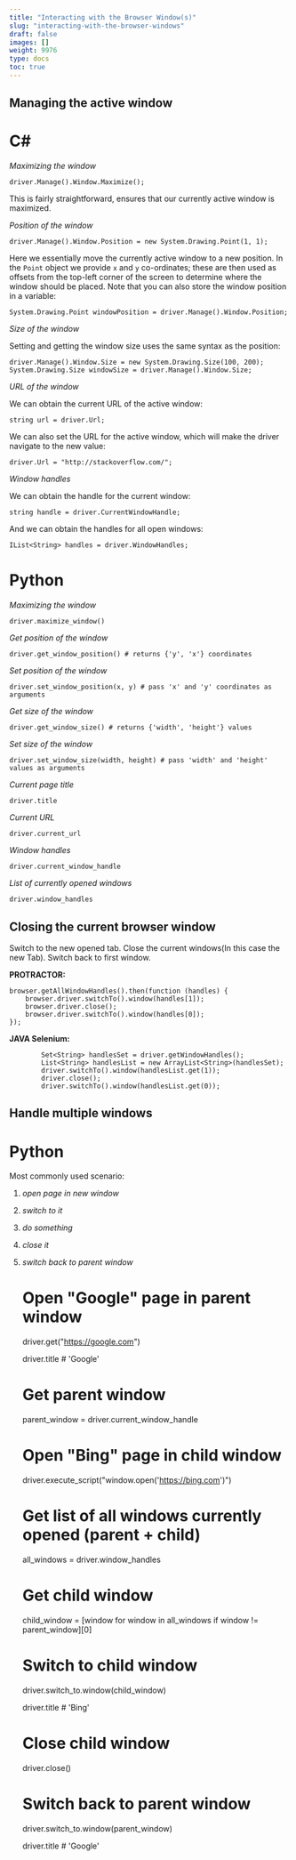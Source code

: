```yaml
---
title: "Interacting with the Browser Window(s)"
slug: "interacting-with-the-browser-windows"
draft: false
images: []
weight: 9976
type: docs
toc: true
---
```


## Managing the active window
C#
==

*Maximizing the window*

    driver.Manage().Window.Maximize();

This is fairly straightforward, ensures that our currently active window is maximized.

*Position of the window*

    driver.Manage().Window.Position = new System.Drawing.Point(1, 1);

Here we essentially move the currently active window to a new position. In the `Point` object we provide `x` and `y` co-ordinates; these are then used as offsets from the top-left corner of the screen to determine where the window should be placed. Note that you can also store the window position in a variable:

    System.Drawing.Point windowPosition = driver.Manage().Window.Position;

*Size of the window*

Setting and getting the window size uses the same syntax as the position:

    driver.Manage().Window.Size = new System.Drawing.Size(100, 200);
    System.Drawing.Size windowSize = driver.Manage().Window.Size;

*URL of the window*

We can obtain the current URL of the active window:

    string url = driver.Url;

We can also set the URL for the active window, which will make the driver navigate to the new value:

    driver.Url = "http://stackoverflow.com/";

*Window handles*

We can obtain the handle for the current window:

    string handle = driver.CurrentWindowHandle;

And we can obtain the handles for all open windows:

    IList<String> handles = driver.WindowHandles;

Python
==


*Maximizing the window*

    driver.maximize_window()
    
*Get position of the window*

    driver.get_window_position() # returns {'y', 'x'} coordinates

*Set position of the window*
  

    driver.set_window_position(x, y) # pass 'x' and 'y' coordinates as arguments

*Get size of the window*

    driver.get_window_size() # returns {'width', 'height'} values

*Set size of the window*

    driver.set_window_size(width, height) # pass 'width' and 'height' values as arguments

*Current page title*

    driver.title

*Current URL*

    driver.current_url

*Window handles*

    driver.current_window_handle

*List of currently opened windows*

    driver.window_handles


## Closing the current browser window
Switch to the new opened tab. Close the current windows(In this case the new Tab). Switch back to first window.

**PROTRACTOR:**

    browser.getAllWindowHandles().then(function (handles) {
        browser.driver.switchTo().window(handles[1]);
        browser.driver.close();
        browser.driver.switchTo().window(handles[0]);
    });

**JAVA Selenium:**

            Set<String> handlesSet = driver.getWindowHandles();
            List<String> handlesList = new ArrayList<String>(handlesSet);
            driver.switchTo().window(handlesList.get(1));
            driver.close();
            driver.switchTo().window(handlesList.get(0));



## Handle multiple windows
Python
==

Most commonly used scenario:

 1. *open page in new window* 
 2. *switch to it* 
 3. *do something*
 4. *close it* 
 5. *switch back to parent window*


    # Open "Google" page in parent window
    driver.get("https://google.com")
 
    driver.title # 'Google'

    # Get parent window
    parent_window = driver.current_window_handle 

    # Open "Bing" page in child window
    driver.execute_script("window.open('https://bing.com')") 

    # Get list of all windows currently opened (parent + child)
    all_windows = driver.window_handles 

    # Get child window
    child_window = [window for window in all_windows if window != parent_window][0] 

    # Switch to child window
    driver.switch_to.window(child_window) 

    driver.title # 'Bing'

    # Close child window
    driver.close() 

    # Switch back to parent window
    driver.switch_to.window(parent_window) 

    driver.title # 'Google'

